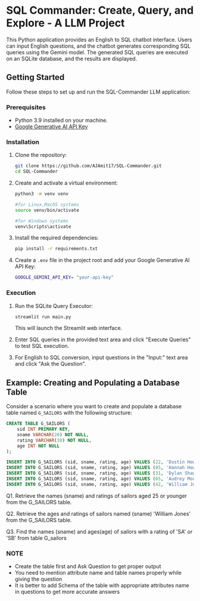 # SQL Commander: Create, Query, and Explore - A LLM Project

This Python application provides an English to SQL chatbot interface. Users can input English questions, and the chatbot generates corresponding SQL queries using the Gemini model. The generated SQL queries are executed on an SQLite database, and the results are displayed.

## Getting Started

Follow these steps to set up and run the SQL-Commander LLM application:

### Prerequisites

- Python 3.9 installed on your machine.
- [Google Generative AI API Key](https://opensource.google/projects/gemini)

### Installation

1. Clone the repository:

   ```bash
   git clone https://github.com/AJAmit17/SQL-Commander.git
   cd SQL-Commander
   ```

2. Create and activate a virtual environment:
    ```bash
    python3 -m venv venv
    
    #for Linux,MacOS systems
    source venv/bin/activate

    #for Windows systems
    venv\Scripts\activate 
    ```

3. Install the required dependencies:

   ```bash
   pip install -r requirements.txt
   ```

4. Create a `.env` file in the project root and add your Google Generative AI API Key:

   ```bash
   GOOGLE_GEMINI_API_KEY= "your-api-key"
   ```

### Execution

1. Run the SQLite Query Executor:

   ```bash
   streamlit run main.py
   ```

   This will launch the Streamlit web interface.

2. Enter SQL queries in the provided text area and click "Execute Queries" to test SQL execution.

3. For English to SQL conversion, input questions in the "Input:" text area and click "Ask the Question".


## Example: Creating and Populating a Database Table

Consider a scenario where you want to create and populate a database table named `G_SAILORS` with the following structure:

```sql
CREATE TABLE G_SAILORS (
    sid INT PRIMARY KEY,
    sname VARCHAR(20) NOT NULL,
    rating VARCHAR(10) NOT NULL,
    age INT NOT NULL
);

INSERT INTO G_SAILORS (sid, sname, rating, age) VALUES (22, 'Dustin Howell', 'SA', 25);
INSERT INTO G_SAILORS (sid, sname, rating, age) VALUES (85, 'Hannah Howard', 'SA', 22);
INSERT INTO G_SAILORS (sid, sname, rating, age) VALUES (31, 'Dylan Shaw', 'SA', 20);
INSERT INTO G_SAILORS (sid, sname, rating, age) VALUES (65, 'Audrey Moore', 'SA', 24);
INSERT INTO G_SAILORS (sid, sname, rating, age) VALUES (42, 'William Jones', 'SA', 27);
```

Q1. Retrieve the names (sname) and ratings of sailors aged 25 or younger from the G_SAILORS table.

Q2. Retrieve the ages and ratings of sailors named (sname)  'William Jones' from the G_SAILORS table.

Q3. Find the names (sname) and ages(age) of sailors with a rating of 'SA' or 'SB' from table G_sailors

### NOTE
- Create the table first and Ask Question to get proper output
- You need to mention attribute name and table names properly while giving the question
- It is better to add Schema of the table with appropriate attributes name in questions to get more accurate answers